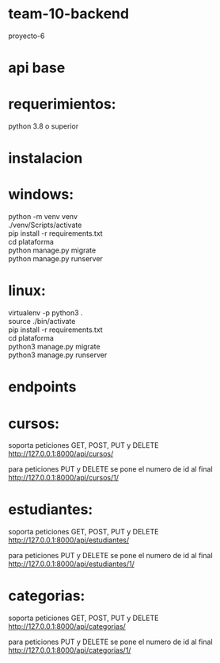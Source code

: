 # team-10-backend

proyecto-6


# api base

# requerimientos:

python 3.8 o superior

# instalacion

# windows:

python -m venv venv <br />
./venv/Scripts/activate <br />
pip install -r requirements.txt <br />
cd plataforma <br />
python manage.py migrate <br />
python manage.py runserver <br />

# linux:

virtualenv -p python3 . <br />
source ./bin/activate <br />
pip install -r requirements.txt <br />
cd plataforma <br />
python3 manage.py migrate <br />
python3 manage.py runserver <br />



# endpoints

# cursos:

soporta peticiones GET, POST, PUT y DELETE
http://127.0.0.1:8000/api/cursos/
 
para peticiones PUT y DELETE se pone el numero de id al final
http://127.0.0.1:8000/api/cursos/1/

# estudiantes:

soporta peticiones GET, POST, PUT y DELETE
http://127.0.0.1:8000/api/estudiantes/

para peticiones PUT y DELETE se pone el numero de id al final
http://127.0.0.1:8000/api/estudiantes/1/

# categorias:

soporta peticiones GET, POST, PUT y DELETE
http://127.0.0.1:8000/api/categorias/

para peticiones PUT y DELETE se pone el numero de id al final
http://127.0.0.1:8000/api/categorias/1/



